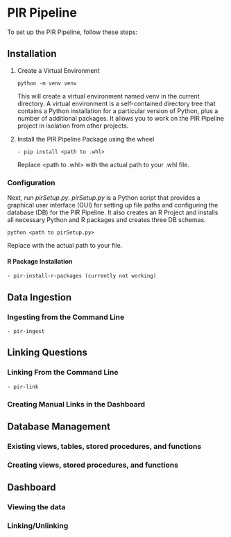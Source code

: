 # PIR Pipeline
To set up the PIR Pipeline, follow these steps:
## Installation 
1. Create a Virtual Environment
    ```
    python -m venv venv 
    ```
    This will create a virtual environment named venv in the current directory. A virtual environment is a self-contained directory tree that contains a Python installation for a particular version of Python, plus a number of additional packages. It allows you to work on the PIR Pipeline project in isolation from other projects.

2. Install the PIR Pipeline Package using the wheel

    ```
    - pip install <path to .whl>
    ```
     Replace <path to .whl> with the actual path to your .whl file.

### Configuration
Next, run *pirSetup.py*. *pirSetup.py* is a Python script that provides a graphical user interface (GUI) for setting up file paths and configuring the database (DB) for the PIR Pipeline. It also creates an R Project and installs all necessary Python and R packages and creates three DB schemas.
    
```
python <path to pirSetup.py> 
```

Replace <path to pirSetup.py> with the actual path to your file.

#### R Package Installation
    - pir-install-r-packages (currently not working)

## Data Ingestion
### Ingesting from the Command Line
    - pir-ingest
## Linking Questions
### Linking From the Command Line
    - pir-link
### Creating Manual Links in the Dashboard
## Database Management
### Existing views, tables, stored procedures, and functions
### Creating views, stored procedures, and functions
## Dashboard
### Viewing the data
### Linking/Unlinking